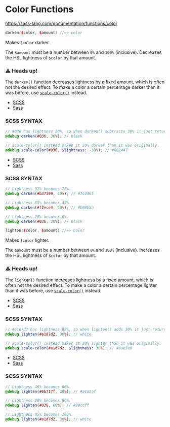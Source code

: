 # Color Functions



https://sass-lang.com/documentation/functions/color

```scss
darken($color, $amount) //=> color 
```

Makes `$color` darker.

The `$amount` must be a number between `0%` and `100%` (inclusive). Decreases the HSL lightness of `$color` by that amount.

### ⚠️ Heads up!

The `darken()` function decreases lightness by a fixed amount, which is often not the desired effect. To make a color a certain percentage darker than it was before, use [`scale-color()`](https://sass-lang.com/documentation/functions/color#scale-color) instead.

- [SCSS](https://sass-lang.com/documentation/functions/color#example-7-scss)
- [Sass](https://sass-lang.com/documentation/functions/color#example-7-sass)

### SCSS SYNTAX

```scss
// #036 has lightness 20%, so when darken() subtracts 30% it just returns black.
@debug darken(#036, 30%); // black

// scale-color() instead makes it 30% darker than it was originally.
@debug scale-color(#036, $lightness: -30%); // #002447
```

- [SCSS](https://sass-lang.com/documentation/functions/color#example-8-scss)
- [Sass](https://sass-lang.com/documentation/functions/color#example-8-sass)

### SCSS SYNTAX

```scss
// Lightness 92% becomes 72%.
@debug darken(#b37399, 20%); // #7c4465

// Lightness 85% becomes 45%.
@debug darken(#f2ece4, 40%); // #b08b5a

// Lightness 20% becomes 0%.
@debug darken(#036, 30%); // black
```

```scss
lighten($color, $amount) //=> color 
```

Makes `$color` lighter.

The `$amount` must be a number between `0%` and `100%` (inclusive). Increases the HSL lightness of `$color` by that amount.

### ⚠️ Heads up!

The `lighten()` function increases lightness by a fixed amount, which is often not the desired effect. To make a color a certain percentage lighter than it was before, use [`scale-color()`](https://sass-lang.com/documentation/functions/color#scale-color) instead.

- [SCSS](https://sass-lang.com/documentation/functions/color#example-18-scss)
- [Sass](https://sass-lang.com/documentation/functions/color#example-18-sass)

### SCSS SYNTAX

```scss
// #e1d7d2 has lightness 85%, so when lighten() adds 30% it just returns white.
@debug lighten(#e1d7d2, 30%); // white

// scale-color() instead makes it 30% lighter than it was originally.
@debug scale-color(#e1d7d2, $lightness: 30%); // #eae3e0
```

- [SCSS](https://sass-lang.com/documentation/functions/color#example-19-scss)
- [Sass](https://sass-lang.com/documentation/functions/color#example-19-sass)

### SCSS SYNTAX

```scss
// Lightness 46% becomes 66%.
@debug lighten(#6b717f, 20%); // #a1a5af

// Lightness 20% becomes 80%.
@debug lighten(#036, 60%); // #99ccff

// Lightness 85% becomes 100%.
@debug lighten(#e1d7d2, 30%); // white
```